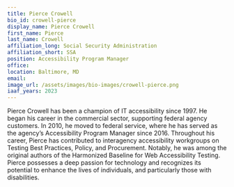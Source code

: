 ```yaml
---
title: Pierce Crowell
bio_id: crowell-pierce
display_name: Pierce Crowell
first_name: Pierce
last_name: Crowell
affiliation_long: Social Security Administration
affiliation_short: SSA
position: Accessibility Program Manager
office: 
location: Baltimore, MD
email: 
image_url: /assets/images/bio-images/crowell-pierce.png
iaaf_years: 2023
---
```

Pierce Crowell has been a champion of IT accessibility since 1997. He began his career in the commercial sector, supporting federal agency customers. In 2010, he moved to federal service, where he has served as the agency’s Accessibility Program Manager since 2016. Throughout his career, Pierce has contributed to interagency accessibility workgroups on Testing Best Practices, Policy, and Procurement.  Notably, he was among the original authors of the Harmonized Baseline for Web Accessibility Testing. Pierce possesses a deep passion for technology and recognizes its potential to enhance the lives of individuals, and particularly those with disabilities.